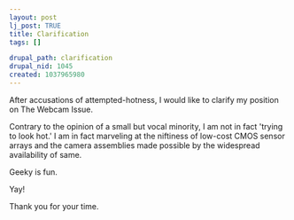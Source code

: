 ```yaml
--- 
layout: post
lj_post: TRUE
title: Clarification
tags: []

drupal_path: clarification
drupal_nid: 1045
created: 1037965980
---
```

After accusations of attempted-hotness, I would like to clarify my position on The Webcam Issue.

Contrary to the opinion of a small but vocal minority, I am not in fact 'trying to look hot.' I am in fact marveling at the niftiness of low-cost CMOS sensor arrays and the camera assemblies made possible by the widespread availability of same.

Geeky is fun.

Yay!

Thank you for your time.
